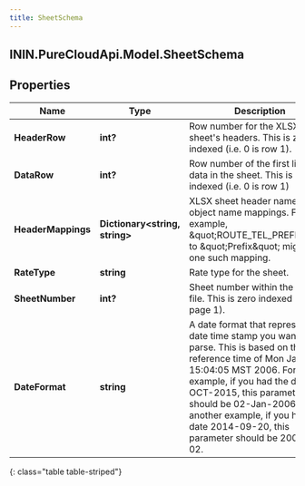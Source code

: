 ```yaml
---
title: SheetSchema
---
```

## ININ.PureCloudApi.Model.SheetSchema

## Properties

|Name | Type | Description | Notes|
|------------ | ------------- | ------------- | -------------|
| **HeaderRow** | **int?** | Row number for the XLSX sheet&#39;s headers.  This is zero indexed (i.e. 0 is row 1). | |
| **DataRow** | **int?** | Row number of the first line of data in the sheet.  This is zero indexed (i.e. 0 is row 1) | |
| **HeaderMappings** | **Dictionary&lt;string, string&gt;** | XLSX sheet header name to object name mappings. For example, \&quot;ROUTE_TEL_PREFIX\&quot; to \&quot;Prefix\&quot; might be one such mapping. | |
| **RateType** | **string** | Rate type for the sheet. | |
| **SheetNumber** | **int?** | Sheet number within the XLSX file.  This is zero indexed (i.e. 0 is page 1). | |
| **DateFormat** | **string** | A date format that represents the date time stamp you want to parse. This is based on the reference time of Mon Jan 2 15:04:05 MST 2006. For example, if you had the date 13-OCT-2015, this parameter should be 02-Jan-2006. As another example, if you have the date 2014-09-20, this parameter should be 2006-01-02. | [optional] |
{: class="table table-striped"}


